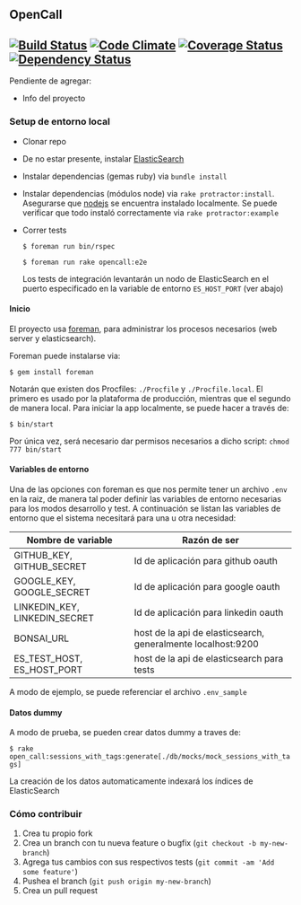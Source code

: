 ## OpenCall
[![Build Status](https://travis-ci.org/nicopaez/opencall.svg?branch=master)](https://travis-ci.org/nicopaez/opencall) [![Code Climate](https://codeclimate.com/github/nicopaez/opencall/badges/gpa.svg)](https://codeclimate.com/github/nicopaez/opencall) [![Coverage Status](https://coveralls.io/repos/nicopaez/opencall/badge.svg)](https://coveralls.io/r/nicopaez/opencall) [![Dependency Status](https://gemnasium.com/nicopaez/opencall.svg)](https://gemnasium.com/nicopaez/opencall)
---

Pendiente de agregar:

* Info del proyecto

### Setup de entorno local

* Clonar repo

* De no estar presente, instalar [ElasticSearch](http://www.elasticsearch.org/)

* Instalar dependencias (gemas ruby) via `bundle install`

* Instalar dependencias (módulos node) via `rake protractor:install`. Asegurarse que [nodejs](http://nodejs.org/) se encuentra instalado localmente. Se puede verificar que todo instaló correctamente via `rake protractor:example`

* Correr tests

  `$ foreman run bin/rspec`

  `$ foreman run rake opencall:e2e`

  Los tests de integración levantarán un nodo de ElasticSearch en el puerto especificado en la variable de entorno `ES_HOST_PORT` (ver abajo)

#### Inicio

El proyecto usa [foreman](https://github.com/ddollar/foreman), para administrar los procesos necesarios (web server y elasticsearch).

Foreman puede instalarse via:

  `$ gem install foreman`

Notarán que existen dos Procfiles: `./Procfile` y `./Procfile.local`. El primero es usado por la plataforma de producción, mientras que el segundo de manera local. Para iniciar la app localmente, se puede hacer a través de:

  `$ bin/start`

Por única vez, será necesario dar permisos necesarios a dicho script: `chmod 777 bin/start`

#### Variables de entorno

Una de las opciones con foreman es que nos permite tener un archivo `.env` en la raiz, de manera tal poder definir las variables de entorno necesarias para los modos desarrollo y test. A continuación se listan las variables de entorno que el sistema necesitará para una u otra necesidad:

Nombre de variable | Razón de ser
------------------ | -------------
GITHUB_KEY, GITHUB_SECRET | Id de aplicación para github oauth
GOOGLE_KEY, GOOGLE_SECRET | Id de aplicación para google oauth
LINKEDIN_KEY, LINKEDIN_SECRET | Id de aplicación para linkedin oauth
BONSAI_URL | host de la api de elasticsearch, generalmente localhost:9200
ES_TEST_HOST, ES_HOST_PORT | host de la api de elasticsearch para tests

A modo de ejemplo, se puede referenciar el archivo `.env_sample`

#### Datos dummy 

A modo de prueba, se pueden crear datos dummy a traves de:

  `$ rake open_call:sessions_with_tags:generate[./db/mocks/mock_sessions_with_tags]`

La creación de los datos automaticamente indexará los índices de ElasticSearch

### Cómo contribuir

1. Crea tu propio fork
2. Crea un branch con tu nueva feature o bugfix (`git checkout -b my-new-branch`)
3. Agrega tus cambios con sus respectivos tests (`git commit -am 'Add some feature'`)
4. Pushea el branch (`git push origin my-new-branch`)
5. Crea un pull request
